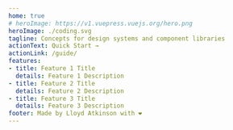 ```yaml
---
home: true
# heroImage: https://v1.vuepress.vuejs.org/hero.png
heroImage: ./coding.svg
tagline: Concepts for design systems and component libraries
actionText: Quick Start →
actionLink: /guide/
features:
- title: Feature 1 Title
  details: Feature 1 Description
- title: Feature 2 Title
  details: Feature 2 Description
- title: Feature 3 Title
  details: Feature 3 Description
footer: Made by Lloyd Atkinson with ❤️
---
```


<!-- 
```bash
# Run unit tests (Jest based)
npm run test:unit

# Run locally
npm run vuepress:dev
``` -->